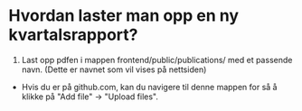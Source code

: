 # Hvordan laster man opp en ny kvartalsrapport?

1. Last opp pdfen i mappen frontend/public/publications/ med et passende navn. (Dette er navnet som vil vises på nettsiden)
- Hvis du er på github.com, kan du navigere til denne mappen for så å klikke på "Add file" -> "Upload files".